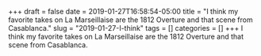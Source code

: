 +++draft = falsedate = 2019-01-27T16:58:54-05:00title = "I think my favorite takes on La Marseillaise are the 1812 Overture and that scene from Casablanca."slug = "2019-01-27-I-think"tags = []categories = []+++I think my favorite takes on La Marseillaise are the 1812 Overture and that scene from Casablanca.
